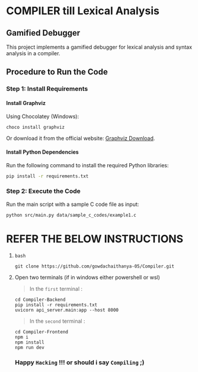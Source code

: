 # COMPILER till Lexical Analysis

## Gamified Debugger

This project implements a gamified debugger for lexical analysis and syntax analysis in a compiler.

## Procedure to Run the Code

### Step 1: Install Requirements

#### Install Graphviz

Using Chocolatey (Windows):
```bash
choco install graphviz
```

Or download it from the official website: [Graphviz Download](https://graphviz.org/download/).

#### Install Python Dependencies

Run the following command to install the required Python libraries:
```bash
pip install -r requirements.txt
```

### Step 2: Execute the Code

Run the main script with a sample C code file as input:
```bash
python src/main.py data/sample_c_codes/example1.c
```

# REFER THE BELOW INSTRUCTIONS 

1. ```bash```
   ```
   git clone https://github.com/gowdachaithanya-05/Compiler.git
   ```
2. Open two terminals (if in windows either powershell or wsl)
   > In the `first` terminal : 
   ```
   cd Compiler-Backend
   pip install -r requirements.txt
   uvicorn api_server.main:app --host 8000 
   ```

   > In the `second` terminal : 
   ```
   cd Compiler-Frontend
   npm i
   npm install
   npm run dev
   ```

   ### Happy ```Hacking``` !!! or should i say ```Compiling``` ;)
